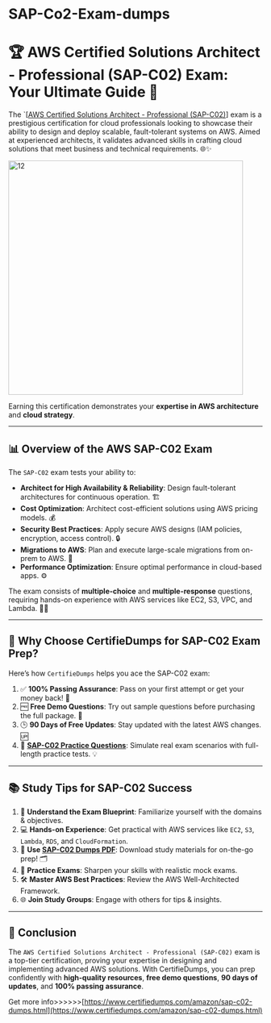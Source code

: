 # SAP-Co2-Exam-dumps
# 🏆 AWS Certified Solutions Architect - Professional (SAP-C02) Exam: Your Ultimate Guide 🚀

The `[[AWS Certified Solutions Architect - Professional (SAP-C02)](https://www.certifiedumps.com/amazon/sap-c02-dumps.html)] exam is a prestigious certification for cloud professionals looking to showcase their ability to design and deploy scalable, fault-tolerant systems on AWS. Aimed at experienced architects, it validates advanced skills in crafting cloud solutions that meet business and technical requirements. 🌐✨

<img width="465" alt="12" src="https://github.com/user-attachments/assets/cf3e3e98-9c06-469e-8b7f-af8674540d5b">


Earning this certification demonstrates your **expertise in AWS architecture** and **cloud strategy**.

---

## 📊 Overview of the AWS SAP-C02 Exam

The `SAP-C02` exam tests your ability to:

- **Architect for High Availability & Reliability**: Design fault-tolerant architectures for continuous operation. 🏗️
- **Cost Optimization**: Architect cost-efficient solutions using AWS pricing models. 💰
- **Security Best Practices**: Apply secure AWS designs (IAM policies, encryption, access control). 🔒
- **Migrations to AWS**: Plan and execute large-scale migrations from on-prem to AWS. 🚛
- **Performance Optimization**: Ensure optimal performance in cloud-based apps. ⚙️

The exam consists of **multiple-choice** and **multiple-response** questions, requiring hands-on experience with AWS services like EC2, S3, VPC, and Lambda. 🧑‍💻

---

## 🌟 Why Choose CertifieDumps for SAP-C02 Exam Prep?

Here’s how `CertifieDumps` helps you ace the SAP-C02 exam:

1. ✅ **100% Passing Assurance**: Pass on your first attempt or get your money back! 🤑
2. 🆓 **Free Demo Questions**: Try out sample questions before purchasing the full package. 🎯
3. 🕒 **90 Days of Free Updates**: Stay updated with the latest AWS changes. 🆙
4. 📝 **[SAP-C02 Practice Questions](https://www.certifiedumps.com/amazon/sap-c02-dumps.html)**: Simulate real exam scenarios with full-length practice tests. 💡

---

## 📚 Study Tips for SAP-C02 Success

1. 📑 **Understand the Exam Blueprint**: Familiarize yourself with the domains & objectives.
2. 💻 **Hands-on Experience**: Get practical with AWS services like `EC2`, `S3`, `Lambda`, `RDS`, and `CloudFormation`.
3. 📂 **Use [SAP-C02 Dumps PDF](https://www.certifiedumps.com/amazon/sap-c02-dumps.html)**: Download study materials for on-the-go prep! 🗂️
4. 🧠 **Practice Exams**: Sharpen your skills with realistic mock exams.
5. 🛠️ **Master AWS Best Practices**: Review the AWS Well-Architected Framework.
6. 🌐 **Join Study Groups**: Engage with others for tips & insights.

---

## 🎯 Conclusion

The `AWS Certified Solutions Architect - Professional (SAP-C02)` exam is a top-tier certification, proving your expertise in designing and implementing advanced AWS solutions. With CertifieDumps, you can prep confidently with **high-quality resources**, **free demo questions**, **90 days of updates**, and **100% passing assurance**.

Get more info>>>>>>[https://www.certifiedumps.com/amazon/sap-c02-dumps.html](https://www.certifiedumps.com/amazon/sap-c02-dumps.html)

